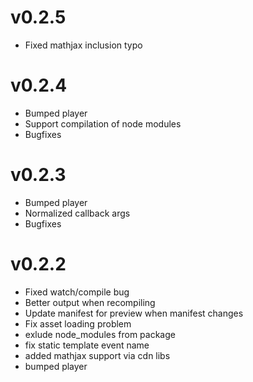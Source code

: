 # v0.2.5

* Fixed mathjax inclusion typo

# v0.2.4

* Bumped player
* Support compilation of node modules
* Bugfixes

# v0.2.3

* Bumped player
* Normalized callback args
* Bugfixes

# v0.2.2

* Fixed watch/compile bug
* Better output when recompiling
* Update manifest for preview when manifest changes
* Fix asset loading problem
* exlude node_modules from package
* fix static template event name
* added mathjax support via cdn libs
* bumped player
